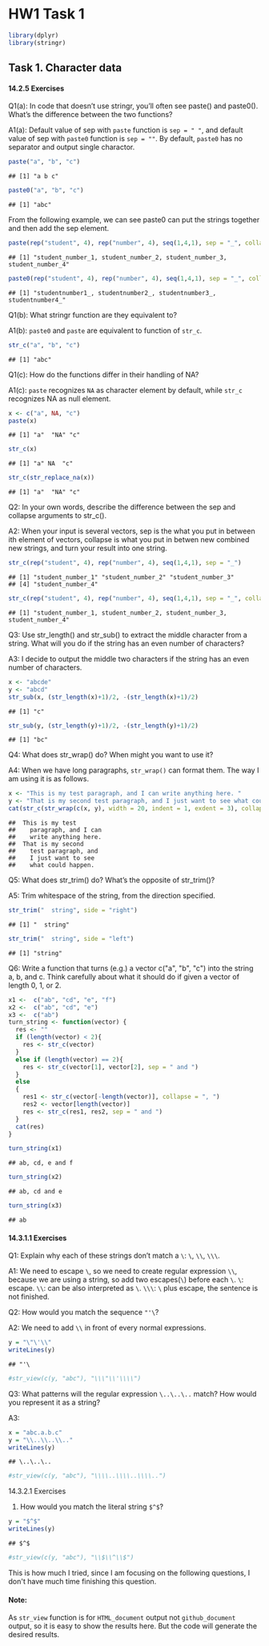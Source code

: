 HW1 Task 1
================

``` r
library(dplyr)
library(stringr)
```

Task 1. Character data
----------------------

#### 14.2.5 Exercises

Q1(a): In code that doesn’t use stringr, you’ll often see paste() and paste0(). What’s the difference between the two functions?

A1(a): Default value of sep with `paste` function is `sep = " "`, and default value of sep with `paste0` function is `sep = ""`. By default, `paste0` has no separator and output single charactor.

``` r
paste("a", "b", "c")
```

    ## [1] "a b c"

``` r
paste0("a", "b", "c")
```

    ## [1] "abc"

From the following example, we can see paste0 can put the strings together and then add the sep element.

``` r
paste(rep("student", 4), rep("number", 4), seq(1,4,1), sep = "_", collapse = ", ")
```

    ## [1] "student_number_1, student_number_2, student_number_3, student_number_4"

``` r
paste0(rep("student", 4), rep("number", 4), seq(1,4,1), sep = "_", collapse = ", ")
```

    ## [1] "studentnumber1_, studentnumber2_, studentnumber3_, studentnumber4_"

Q1(b): What stringr function are they equivalent to?

A1(b): `paste0` and `paste` are equivalent to function of `str_c`.

``` r
str_c("a", "b", "c")
```

    ## [1] "abc"

Q1(c): How do the functions differ in their handling of NA?

A1(c): `paste` recognizes `NA` as character element by default, while `str_c` recognizes NA as null element.

``` r
x <- c("a", NA, "c")
paste(x)
```

    ## [1] "a"  "NA" "c"

``` r
str_c(x)
```

    ## [1] "a" NA  "c"

``` r
str_c(str_replace_na(x))
```

    ## [1] "a"  "NA" "c"

Q2: In your own words, describe the difference between the sep and collapse arguments to str\_c().

A2: When your input is several vectors, sep is the what you put in between ith element of vectors, collapse is what you put in betwen new combined new strings, and turn your result into one string.

``` r
str_c(rep("student", 4), rep("number", 4), seq(1,4,1), sep = "_")
```

    ## [1] "student_number_1" "student_number_2" "student_number_3"
    ## [4] "student_number_4"

``` r
str_c(rep("student", 4), rep("number", 4), seq(1,4,1), sep = "_", collapse = ", ")
```

    ## [1] "student_number_1, student_number_2, student_number_3, student_number_4"

Q3: Use str\_length() and str\_sub() to extract the middle character from a string. What will you do if the string has an even number of characters?

A3: I decide to output the middle two characters if the string has an even number of characters.

``` r
x <- "abcde"
y <- "abcd"
str_sub(x, (str_length(x)+1)/2, -(str_length(x)+1)/2)
```

    ## [1] "c"

``` r
str_sub(y, (str_length(y)+1)/2, -(str_length(y)+1)/2)
```

    ## [1] "bc"

Q4: What does str\_wrap() do? When might you want to use it?

A4: When we have long paragraphs, `str_wrap()` can format them. The way I am using it is as follows.

``` r
x <- "This is my test paragraph, and I can write anything here. "
y <- "That is my second test paragraph, and I just want to see what could happen."
cat(str_c(str_wrap(c(x, y), width = 20, indent = 1, exdent = 3), collapse = "\n"))
```

    ##  This is my test
    ##    paragraph, and I can
    ##    write anything here.
    ##  That is my second
    ##    test paragraph, and
    ##    I just want to see
    ##    what could happen.

Q5: What does str\_trim() do? What’s the opposite of str\_trim()?

A5: Trim whitespace of the string, from the direction specified.

``` r
str_trim("  string", side = "right")
```

    ## [1] "  string"

``` r
str_trim("  string", side = "left")
```

    ## [1] "string"

Q6: Write a function that turns (e.g.) a vector c("a", "b", "c") into the string a, b, and c. Think carefully about what it should do if given a vector of length 0, 1, or 2.

``` r
x1 <-  c("ab", "cd", "e", "f")
x2 <-  c("ab", "cd", "e")
x3 <-  c("ab")
turn_string <- function(vector) {
  res <- ""
  if (length(vector) < 2){
    res <- str_c(vector)
  }
  else if (length(vector) == 2){
    res <- str_c(vector[1], vector[2], sep = " and ")
  }
  else
  {
    res1 <- str_c(vector[-length(vector)], collapse = ", ")
    res2 <- vector[length(vector)]
    res <- str_c(res1, res2, sep = " and ") 
  }
  cat(res)
}

turn_string(x1)
```

    ## ab, cd, e and f

``` r
turn_string(x2)
```

    ## ab, cd and e

``` r
turn_string(x3)
```

    ## ab

#### 14.3.1.1 Exercises

Q1: Explain why each of these strings don’t match a `\`: `\`, `\\`, `\\\`.

A1: We need to escape `\`, so we need to create regular expression `\\`, because we are using a string, so add two escapes(`\`) before each `\`. `\`: escape. `\\`: can be also interpreted as `\`. `\\\`: `\` plus escape, the sentence is not finished.

Q2: How would you match the sequence `"'\`?

A2: We need to add `\\` in front of every normal expressions.

``` r
y = "\"\'\\"
writeLines(y)
```

    ## "'\

``` r
#str_view(c(y, "abc"), "\\\"\\'\\\\")
```

Q3: What patterns will the regular expression `\..\..\..` match? How would you represent it as a string?

A3:

``` r
x = "abc.a.b.c"
y = "\\..\\..\\.."
writeLines(y)
```

    ## \..\..\..

``` r
#str_view(c(y, "abc"), "\\\\..\\\\..\\\\..")
```

14.3.2.1 Exercises

1.  How would you match the literal string `$^$`?

``` r
y = "$^$"
writeLines(y)
```

    ## $^$

``` r
#str_view(c(y, "abc"), "\\$\\^\\$")
```

This is how much I tried, since I am focusing on the following questions, I don't have much time finishing this question.

#### Note:

As `str_view` function is for `HTML_document` output not `github_document` output, so it is easy to show the results here. But the code will generate the desired results.
